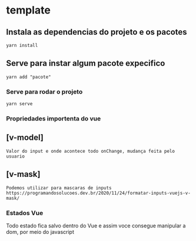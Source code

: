 # template

## Instala as dependencias do projeto e os pacotes
```
yarn install
```

## Serve para instar algum pacote expecifico
```
yarn add "pacote"
```

### Serve para rodar o projeto
```
yarn serve
```


### Propriedades importenta do vue
 ## [v-model]
 `Valor do input e onde acontece todo onChange, mudança feita pelo usuario`
  ## [v-mask] 
 `Podemos utilizar para mascaras de inputs https://programandosolucoes.dev.br/2020/11/24/formatar-inputs-vuejs-v-mask/`


### Estados Vue 
Todo estado fica salvo dentro do Vue e assim voce consegue manipular a dom, por meio do javascript

